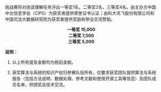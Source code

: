 挑战赛将对阅读理解任务评出一等奖1名，二等奖2名，三等奖4名。由主办方中国中文信息学会（CIPS）为获奖者提供荣誉证书认证；由科大讯飞股份有限公司和中国司法大数据研究院为获奖者提供奖励和参会交流赞助。

<center><b>一等奖 15,000
    <br>二等奖 7,500
    <br>三等奖  5,000</b></center>



**说明：**

1. 以上所有提及金额均为税前金额。

2. 获奖算法与系统的知识产权归参赛队伍所有，仅要求获奖团队提供算法与系统报告（包括方法说明、数据处理、参考文献和使用开源工具等信息）及团队成员名单，供颁奖会技术交流。
